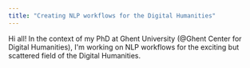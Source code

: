 ```yaml
---
title: "Creating NLP workflows for the Digital Humanities"
---
```


Hi all! In the context of my PhD at Ghent University (@Ghent Center for Digital Humanities), I'm working on NLP workflows for the exciting but scattered field of the Digital Humanities. 
